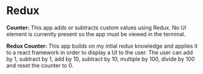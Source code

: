 # Redux

**Counter:** This app adds or subtracts custom values using Redux. No UI element is currently present so the app must be viewed in the terminal.

**Redux Counter:** This app builds on my intial redux knowledge and applies it to a react framework in order to display a UI to the user. The user can add by 1, subtract by 1, add by 10, subtract by 10, multiple by 100, divide by 100 and reset the counter to 0. 

